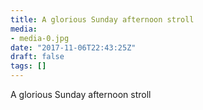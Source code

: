 ```yaml
---
title: A glorious Sunday afternoon stroll
media:
- media-0.jpg
date: "2017-11-06T22:43:25Z"
draft: false
tags: []
---
```

A glorious Sunday afternoon stroll
